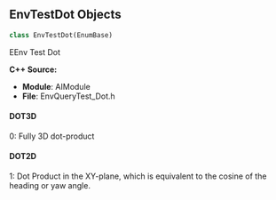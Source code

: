 ## EnvTestDot Objects

```python
class EnvTestDot(EnumBase)
```

EEnv Test Dot

**C++ Source:**

- **Module**: AIModule
- **File**: EnvQueryTest_Dot.h

<a id="unreal.EnvTestDot.DOT3D"></a>

#### DOT3D

0: Fully 3D dot-product

<a id="unreal.EnvTestDot.DOT2D"></a>

#### DOT2D

1: Dot Product in the XY-plane, which is equivalent to the cosine of the heading or yaw angle.

<a id="unreal.PathFollowingStatus"></a>